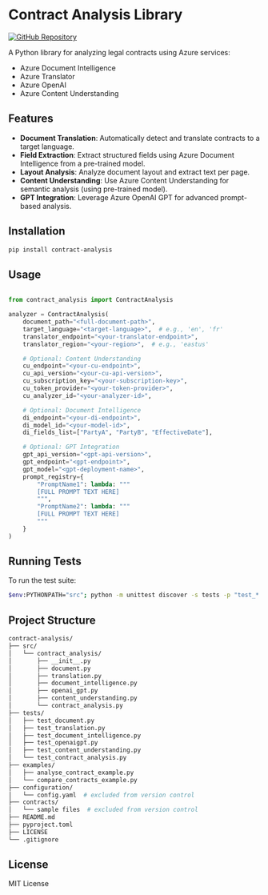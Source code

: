 # Contract Analysis Library

[![GitHub Repository](https://img.shields.io/badge/GitHub-Repository-blue?logo=github)](https://githubanalysis)


A Python library for analyzing legal contracts using Azure services:

- Azure Document Intelligence  
- Azure Translator  
- Azure OpenAI  
- Azure Content Understanding  

## Features

- **Document Translation**: Automatically detect and translate contracts to a target language.  
- **Field Extraction**: Extract structured fields using Azure Document Intelligence from a pre-trained model.  
- **Layout Analysis**: Analyze document layout and extract text per page.  
- **Content Understanding**: Use Azure Content Understanding for semantic analysis (using pre-trained model).
- **GPT Integration**: Leverage Azure OpenAI GPT for advanced prompt-based analysis.  

## Installation

```bash
pip install contract-analysis
```

## Usage

```python

from contract_analysis import ContractAnalysis

analyzer = ContractAnalysis(
    document_path="<full-document-path>",
    target_language="<target-language>",  # e.g., 'en', 'fr'
    translator_endpoint="<your-translator-endpoint>",
    translator_region="<your-region>",  # e.g., 'eastus'

    # Optional: Content Understanding
    cu_endpoint="<your-cu-endpoint>",
    cu_api_version="<your-cu-api-version>",
    cu_subscription_key="<your-subscription-key>",
    cu_token_provider="<your-token-provider>",
    cu_analyzer_id="<your-analyzer-id>",

    # Optional: Document Intelligence
    di_endpoint="<your-di-endpoint>",
    di_model_id="<your-model-id>",
    di_fields_list=["PartyA", "PartyB", "EffectiveDate"],

    # Optional: GPT Integration
    gpt_api_version="<gpt-api-version>",
    gpt_endpoint="<gpt-endpoint>",
    gpt_model="<gpt-deployment-name>",
    prompt_registry={
        "PromptName1": lambda: """
        [FULL PROMPT TEXT HERE]
        """,
        "PromptName2": lambda: """
        [FULL PROMPT TEXT HERE]
        """
    }
)


```


## Running Tests
To run the test suite:

```bash
$env:PYTHONPATH="src"; python -m unittest discover -s tests -p "test_*.py"
```

## Project Structure


```bash
contract-analysis/
├── src/
│   └── contract_analysis/
│       ├── __init__.py
│       ├── document.py
│       ├── translation.py
│       ├── document_intelligence.py
│       ├── openai_gpt.py
│       ├── content_understanding.py
│       └── contract_analysis.py
├── tests/
│   ├── test_document.py
│   ├── test_translation.py
│   ├── test_document_intelligence.py
│   ├── test_openaigpt.py
│   ├── test_content_understanding.py
│   └── test_contract_analysis.py
├── examples/
│   ├── analyse_contract_example.py
│   └── compare_contracts_example.py
├── configuration/
│   └── config.yaml  # excluded from version control
├── contracts/
│   └── sample files  # excluded from version control
├── README.md
├── pyproject.toml
├── LICENSE
└── .gitignore
```


## License
MIT License

